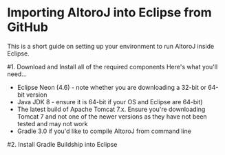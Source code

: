 # Importing AltoroJ into Eclipse from GitHub

This is a short guide on setting up your environment to run AltoroJ inside Eclipse.

#1. Download and Install all of the required components
Here's what you'll need...
- Eclipse Neon (4.6) - note whether you are downloading a 32-bit or 64-bit version
- Java JDK 8 - ensure it is 64-bit if your OS and Eclipse are 64-bit)
- The latest build of Apache Tomcat 7.x. Ensure you're downloading Tomcat 7 and not one of the newer versions as they have not been tested and may not work
- Gradle 3.0 if you'd like to compile AltoroJ from command line

#2. Install Gradle Buildship into Eclipse

